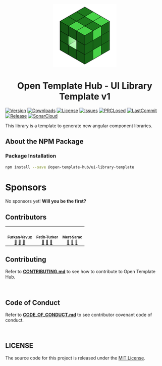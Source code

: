 <p align="center">
   <a href="https://opentemplatehub.com">
    <img src="https://raw.githubusercontent.com/open-template-hub/open-template-hub.github.io/master/assets/logo/brand-logo.png" alt="Logo" width=200>
  </a>
</p>

<h1 align="center">
Open Template Hub - UI Library Template v1
</h1>

[![Version](https://img.shields.io/npm/v/@open-template-hub/ui-library-template?color=CB3837&style=for-the-badge&logo=npm)](https://www.npmjs.com/package/@open-template-hub/ui-library-template)
[![Downloads](https://img.shields.io/npm/dt/@open-template-hub/ui-library-template?color=CB3837&logo=npm&style=for-the-badge)](https://www.npmjs.com/package/@open-template-hub/ui-library-template)
[![License](https://img.shields.io/github/license/open-template-hub/ui-library-template?color=43b043&style=for-the-badge)](LICENSE)
[![Issues](https://img.shields.io/github/issues/open-template-hub/ui-library-template?color=43b043&style=for-the-badge)](https://github.com/open-template-hub/ui-library-template/issues)
[![PRCLosed](https://img.shields.io/github/issues-pr-closed-raw/open-template-hub/ui-library-template?color=43b043&style=for-the-badge)](https://github.com/open-template-hub/ui-library-template/pulls?q=is%3Apr+is%3Aclosed)
[![LastCommit](https://img.shields.io/github/last-commit/open-template-hub/ui-library-template?color=43b043&style=for-the-badge)](https://github.com/open-template-hub/ui-library-template/commits/master)
[![Release](https://img.shields.io/github/release/open-template-hub/ui-library-template?include_prereleases&color=43b043&style=for-the-badge)](https://github.com/open-template-hub/ui-library-template/releases)
[![SonarCloud](https://img.shields.io/sonar/quality_gate/open-template-hub_ui-library-template?server=https%3A%2F%2Fsonarcloud.io&label=Sonar%20Cloud&style=for-the-badge&logo=sonarcloud)](https://sonarcloud.io/dashboard?id=open-template-hub_ui-library-template)

This library is a template to generate new angular component libraries.

## About the NPM Package

### Package Installation

```sh
npm install --save @open-template-hub/ui-library-template
```

# Sponsors

No sponsors yet! **Will you be the first?**

## Contributors

<!-- ALL-CONTRIBUTORS-LIST:START - Do not remove or modify this section -->
<!-- prettier-ignore-start -->
<!-- markdownlint-disable -->
<table>
  <tr>
    <td align="center"><a href="https://github.com/furknyavuz"><img src="https://avatars0.githubusercontent.com/u/2248168?s=460&u=435ef6ade0785a7a135ce56cae751fb3ade1d126&v=4" width="100px;" alt=""/><br /><sub><b>Furkan Yavuz</b></sub></a><br /><a href="https://github.com/open-template-hub/ui-library-template/issues/created_by/furknyavuz" title="Answering Questions">💬</a> <a href="https://github.com/open-template-hub/ui-library-template/commits?author=furknyavuz" title="Documentation">📖</a> <a href="https://github.com/open-template-hub/ui-library-template/pulls?q=is%3Apr+reviewed-by%3Afurknyavuz" title="Reviewed Pull Requests">👀</a></td>
    <td align="center"><a href="https://github.com/fatihturker"><img src="https://avatars1.githubusercontent.com/u/2202179?s=460&u=261b1129e7106c067783cb022ab9999aad833bdc&v=4" width="100px;" alt=""/><br /><sub><b>Fatih Turker</b></sub></a><br /><a href="https://github.com/open-template-hub/ui-library-template/issues/created_by/fatihturker" title="Answering Questions">💬</a> <a href="https://github.com/open-template-hub/ui-library-template/commits?author=fatihturker" title="Documentation">📖</a> <a href="https://github.com/open-template-hub/ui-library-template/pulls?q=is%3Apr+reviewed-by%3Afatihturker" title="Reviewed Pull Requests">👀</a></td>
    <td align="center"><a href="https://github.com/mertlsarac"><img src="https://avatars1.githubusercontent.com/u/38442589?s=400&u=aa3cda11724fc297a0bfa6beb35c9be81687cf3c&v=4" width="100px;" alt=""/><br /><sub><b>Mert Sarac</b></sub></a><br /><a href="https://github.com/open-template-hub/ui-library-template/issues/created_by/mertlsarac" title="Answering Questions">💬</a> <a href="https://github.com/open-template-hub/ui-library-template/commits?author=mertlsarac" title="Documentation">📖</a> <a href="https://github.com/open-template-hub/ui-library-template/pulls?q=is%3Apr+reviewed-by%3Amertlsarac" title="Reviewed Pull Requests">👀</a></td>
  </tr>
</table>

<!-- markdownlint-enable -->
<!-- prettier-ignore-end -->

<!-- ALL-CONTRIBUTORS-LIST:END -->

## Contributing

Refer to **[CONTRIBUTING.md](https://github.com/open-template-hub/.github/blob/master/docs/CONTRIBUTING.md)** to see how to contribute to Open Template Hub.

<br/>

## Code of Conduct

Refer to **[CODE_OF_CONDUCT.md](https://github.com/open-template-hub/.github/blob/master/docs/CODE_OF_CONDUCT.md)** to see contributor covenant code of conduct.

<br/>

## LICENSE

The source code for this project is released under the [MIT License](LICENSE).

